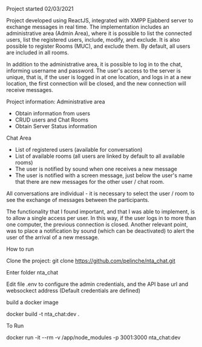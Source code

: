 Project started 02/03/2021

Project developed using ReactJS, integrated with XMPP Ejabberd server to exchange messages in real time. The implementation includes an administrative area (Admin Area), where it is possible to list the connected users, list the registered users, include, modify, and exclude. It is also possible to register Rooms (MUC), and exclude them. By default, all users are included in all rooms.

In addition to the administrative area, it is possible to log in to the chat, informing username and password. The user's access to the server is unique, that is, if the user is logged in at one location, and logs in at a new location, the first connection will be closed, and the new connection will receive messages.

Project information:
Administrative area

- Obtain information from users
- CRUD users and Chat Rooms
- Obtain Server Status information

Chat Area

- List of registered users (available for conversation)
- List of available rooms (all users are linked by default to all available rooms)
- The user is notified by sound when one receives a new message
- The user is notified with a screen message, just below the user's name that there are new messages for the other user / chat room.

All conversations are individual - it is necessary to select the user / room to see the exchange of messages between the participants.

The functionality that I found important, and that I was able to implement, is to allow a single access per user. In this way, if the user logs in to more than one computer, the previous connection is closed. Another relevant point, was to place a notification by sound (which can be deactivated) to alert the user of the arrival of a new message.

How to run

Clone the project:
git clone https://github.com/pelinche/nta_chat.git

Enter folder nta_chat

Edit file .env to configure the admin credentials, and the API base url and websockect address (Default credentials are defined)

build a docker image

docker build -t nta_chat:dev .

To Run

docker run -it --rm -v /app/node_modules -p 3001:3000 nta_chat:dev
